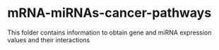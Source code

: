# mRNA-miRNAs-cancer-pathways
This folder contains information to obtain gene and miRNA expression values and their interactions
